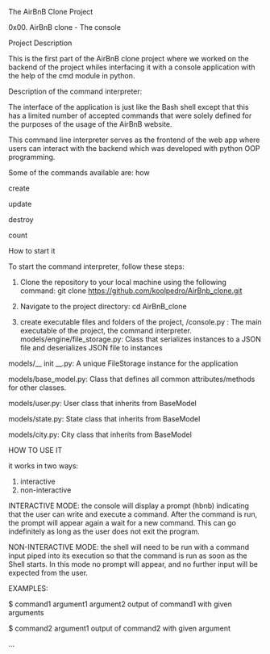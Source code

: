 The AirBnB Clone Project


0x00. AirBnB clone - The console

Project Description

This is the first part of the AirBnB clone project where we worked on the backend of the project whiles interfacing it with a console application with the help of the cmd module in python.

Description of the command interpreter:


The interface of the application is just like the Bash shell except that this has a limited number of accepted commands that were solely defined for the purposes of the usage of the AirBnB website.

This command line interpreter serves as the frontend of the web app where users can interact with the backend which was developed with python OOP programming.

Some of the commands available are:
how

create

update

destroy

count

How to start it

To start the command interpreter, follow these steps:

1. Clone the repository to your local machine using the following command:
git clone https://github.com/koolpedro/AirBnb_clone.git

2. Navigate to the project directory:
cd AirBnB_clone

3. create executable files and folders of the project, 
/console.py : The main executable of the project, the command interpreter.
models/engine/file_storage.py: Class that serializes instances to a JSON file and deserializes JSON file to instances

models/__ init __.py: A unique FileStorage instance for the application

models/base_model.py: Class that defines all common attributes/methods for other classes.

models/user.py: User class that inherits from BaseModel

models/state.py: State class that inherits from BaseModel

models/city.py: City class that inherits from BaseModel


HOW TO USE IT

it works in two ways:
1. interactive 
2. non-interactive

INTERACTIVE MODE: 
the console will display a prompt (hbnb) indicating that the user can write and execute a command. After the command is run, the prompt will appear again a wait for a new command. This can go indefinitely as long as the user does not exit the program.

NON-INTERACTIVE MODE:
the shell will need to be run with a command input piped into its execution so that the command is run as soon as the Shell starts. In this mode no prompt will appear, and no further input will be expected from the user.

EXAMPLES:

$ command1 argument1 argument2
output of command1 with given arguments


$ command2 argument1
output of command2 with given argument

...
